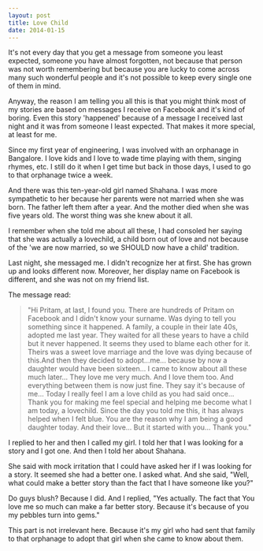 ```yaml
---
layout: post
title: Love Child
date: 2014-01-15
---
```


It's not every day that you get a message from someone you least expected, someone you have almost forgotten, not because that person was not worth remembering but because you are lucky to come across many such wonderful people and it's not possible to keep every single one of them in mind. 

Anyway, the reason I am telling you all this is that you might think most of my stories are based on messages I receive on Facebook and it's kind of boring. Even this story 'happened' because of a message I received last night and it was from someone I least expected. That makes it more special, at least for me.

Since my first year of engineering, I was involved with an orphanage in Bangalore. I love kids and I love to wade time playing with them, singing rhymes, etc. I still do it when I get time but back in those days, I used to go to that orphanage twice a week.

And there was this ten-year-old girl named Shahana. I was more sympathetic to her because her parents were not married when she was born. The father left them after a year. And the mother died when she was five years old. The worst thing was she knew about it all.

I remember when she told me about all these, I had consoled her saying that she was actually a lovechild, a child born out of love and not because of the 'we are now married, so we SHOULD now have a child' tradition.

Last night, she messaged me. I didn't recognize her at first. She has grown up and looks different now. Moreover, her display name on Facebook is different, and she was not on my friend list.

The message read:

> "Hi Pritam, at last, I found you. There are hundreds of Pritam on Facebook and I didn't know your surname. Was dying to tell you something since it happened. A family, a couple in their late 40s, adopted me last year. They waited for all these years to have a child but it never happened. It seems they used to blame each other for it. Theirs was a sweet love marriage and the love was dying because of this.And then they decided to adopt...me... because by now a daughter would have been sixteen... I came to know about all these much later... They love me very much. And I love them too. And everything between them is now just fine. They say it's because of me... Today I really feel I am a love child as you had said once... Thank you for making me feel special and helping me become what I am today, a lovechild. Since the day you told me this, it has always helped when I felt blue. You are the reason why I am being a good daughter today. And their love... But it started with you... Thank you."

I replied to her and then I called my girl. I told her that I was looking for a story and I got one. And then I told her about Shahana.

She said with mock irritation that I could have asked her if I was looking for a story. It seemed she had a better one. I asked what. And she said, "Well, what could make a better story than the fact that I have someone like you?"

Do guys blush? Because I did. And I replied, "Yes actually. The fact that You love me so much can make a far better story. Because it's because of you my pebbles turn into gems."

This part is not irrelevant here. Because it's my girl who had sent that family to that orphanage to adopt that girl when she came to know about them.

